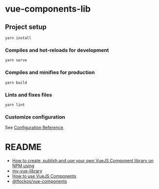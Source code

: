 # vue-components-lib

## Project setup
```
yarn install
```

### Compiles and hot-reloads for development
```
yarn serve
```

### Compiles and minifies for production
```
yarn build
```

### Lints and fixes files
```
yarn lint
```

### Customize configuration
See [Configuration Reference](https://cli.vuejs.org/config/).

# README
- [How to create, publish and use your own VueJS Component library on NPM using](https://medium.com/justfrontendthings/how-to-create-and-publish-your-own-vuejs-component-library-on-npm-using-vue-cli-28e60943eed3)
- [my-vue-library](https://codesandbox.io/s/rl5626jy1n?file=/package.json:2041-2051)
- [How to use VueJS Components](https://codesandbox.io/s/n9n7yy2lwp?file=/src/components/Demo.vue:6619-6669)
- [@flockos/vue-components](https://www.npmjs.com/package/@flockos/vue-components)
